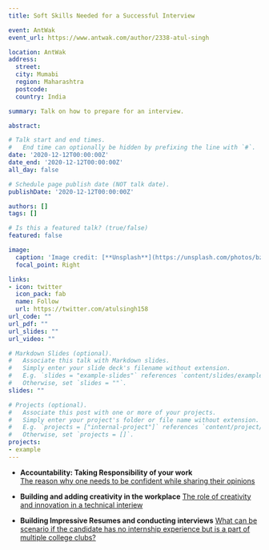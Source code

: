 ```yaml
---
title: Soft Skills Needed for a Successful Interview

event: AntWak
event_url: https://www.antwak.com/author/2338-atul-singh

location: AntWak
address:
  street: 
  city: Mumabi
  region: Maharashtra
  postcode: 
  country: India

summary: Talk on how to prepare for an interview.

abstract:

# Talk start and end times.
#   End time can optionally be hidden by prefixing the line with `#`.
date: '2020-12-12T00:00:00Z'
date_end: '2020-12-12T00:00:00Z'
all_day: false

# Schedule page publish date (NOT talk date).
publishDate: '2020-12-12T00:00:00Z'

authors: []
tags: []

# Is this a featured talk? (true/false)
featured: false

image:
  caption: 'Image credit: [**Unsplash**](https://unsplash.com/photos/bzdhc5b3Bxs)'
  focal_point: Right

links:
- icon: twitter
  icon_pack: fab
  name: Follow
  url: https://twitter.com/atulsingh158
url_code: ""
url_pdf: ""
url_slides: ""
url_video: ""

# Markdown Slides (optional).
#   Associate this talk with Markdown slides.
#   Simply enter your slide deck's filename without extension.
#   E.g. `slides = "example-slides"` references `content/slides/example-slides.md`.
#   Otherwise, set `slides = ""`.
slides: ""

# Projects (optional).
#   Associate this post with one or more of your projects.
#   Simply enter your project's folder or file name without extension.
#   E.g. `projects = ["internal-project"]` references `content/project/deep-learning/index.md`.
#   Otherwise, set `projects = []`.
projects:
- example
---
```


- **Accountability: Taking Responsibility of your work**  
[The reason why one needs to be confident while sharing their opinions](https://www.antwak.com/author2338-atul-singh/)

- **Building and adding creativity in the workplace**
[The role of creativity and innovation in a technical interiew](https://www.antwak.com/author/2338-atul-singh/)

- **Building Impressive Resumes and conducting interviews**
[What can be scenario if the candidate has no internship experience but is a part of multiple college clubs?](https:/www.antwak.com/author/2338-atul-singh/)
